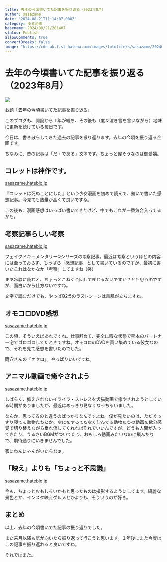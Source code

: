 ```yaml
---
title: 去年の今頃書いてた記事を振り返る（2023年8月）
author: sasazame
date: "2024-08-21T11:14:07.000Z"
category: ゆる企画
basename: 2024/08/21/201407
status: Publish
allowComments: true
convertBreaks: false
image: "https://cdn-ak.f.st-hatena.com/images/fotolife/s/sasazame/20240628/20240628172249.png"
---
```

# 去年の今頃書いてた記事を振り返る（2023年8月）

![](https://cdn-ak.f.st-hatena.com/images/fotolife/s/sasazame/20240628/20240628172249.png)

[お題「去年の今頃書いてた記事を振り返る」](https://blog.hatena.ne.jp/-/odai/6802340630900172145)

<!-- Extended Body -->

このブログも、開設から１年が経ち、その後も（度々泣き言を言いながら）地味に更新を続けている毎日です。

今日は、書き散らしてきた過去の記事を振り返ります。去年の今頃を振り返る企画です。

ちなみに、昔の記事は「だ・である」文体です。ちょっと偉そうなのは御愛嬌。

## コレットは神作です。

[sasazame.hateblo.jp](https://sasazame.hateblo.jp/entry/2023/08/03/170055)

『コレットは死ぬことにした』という少女漫画を初めて読んで、勢いで書いた感想記事。今見ても熱量が高くて良いですね。

この後も、漫画感想はいっぱい書いてきたけど、中でもこれが一番気合入ってるかも。

## 考察記事らしい考察

[sasazame.hateblo.jp](https://sasazame.hateblo.jp/entry/2023/08/07/144907)

フェイクドキュメンタリーQシリーズの考察記事。最近は考察というほどの内容には至っておらず、もっぱら「感想記事」として書いているのですが、最初に書いたこれはなかなか「考察」してますね（笑）

まあ冷静に読むと、ちょっとこねくり回しすぎじゃないですか？とも思うのですが、面白いから仕方ないですね。

文字で読むだけでも、やっぱQ2:5のラストシーンは鳥肌が立ちますね。

## オモコロDVD感想

[sasazame.hateblo.jp](https://sasazame.hateblo.jp/entry/2023/08/11/001000)

この頃、そういえばあれですね。仕事辞めて、完全に暇な状態で熊本のパートナー宅でゴロゴロしてたときですね。オモコロのDVDを買い集めている彼女なので、それを見て感想を書いたのでした。

雨穴さんの「オセロ」。やっぱりいいですね。

## アニマル動画で癒やされよう

[sasazame.hateblo.jp](https://sasazame.hateblo.jp/entry/2023/08/12/233314)

しばらく、抑えきれないイライラ・ストレスを犬猫動画で癒やされようとしている時期がありましたが、最近はめっきり見なくなっちゃいました。

なんか、思ってるのと違うのばっかりなんですよね。僕が見たいのは、ただぐっすり寝てる動物たちとか、なにをするでもなく佇んでる動物たちの動画を数分感覚で切り替えながら垂れ流してくれればそれでいいんですが、どうも人間が入ってきたり、うるさいBGMがついてたり、おもしろ動画みたいなのに飛んだりで、期待通りにいきませんでした。

家にわんにゃんがいたらなぁ。

## 「映え」よりも「ちょっと不思議」

[sasazame.hateblo.jp](https://sasazame.hateblo.jp/entry/2023/08/14/193416)

今も、ちょっとおもしろいかもと思ったものは撮影するようにしてます。綺麗な景色とか、インスタ映えグルメとかよりも、そういうのが好き。

## まとめ

以上、去年の今頃書いてた記事の振り返りでした。

また来月以降も気が向いたら振り返って行こうと思います。１年後にまた今度はこの記事を振り返れると良いですね。

それではまた。